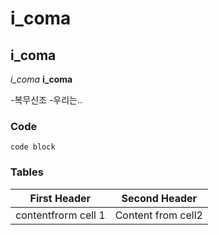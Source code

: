 # i_coma

## i_coma
*i_coma*
**i_coma**

-복무신조
-우리는..


### Code
```
code block
```

### Tables

First Header | Second Header
-------------|--------------
contentfrorm cell 1 | Content from cell2
